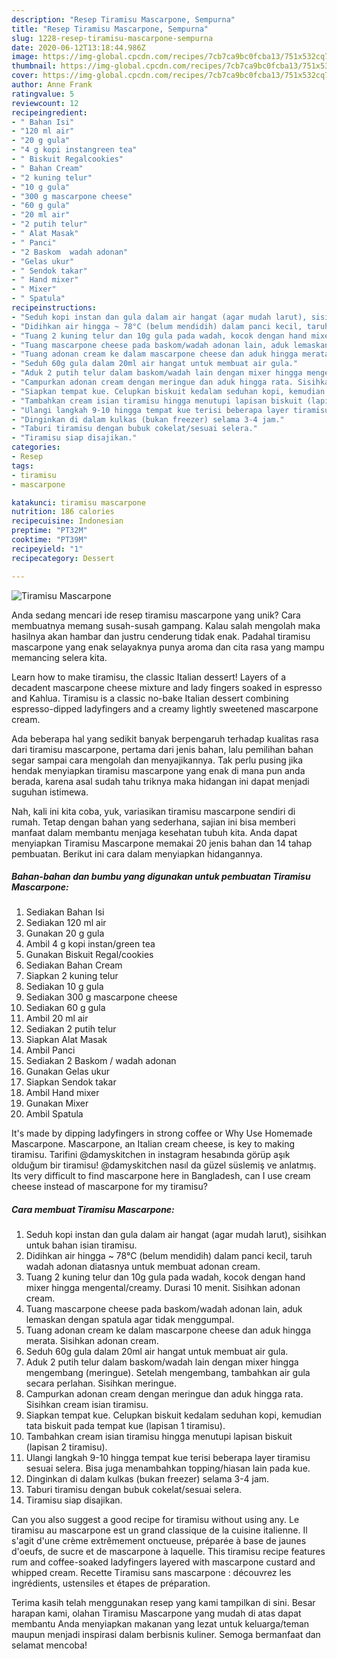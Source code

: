 ```yaml
---
description: "Resep Tiramisu Mascarpone, Sempurna"
title: "Resep Tiramisu Mascarpone, Sempurna"
slug: 1228-resep-tiramisu-mascarpone-sempurna
date: 2020-06-12T13:18:44.986Z
image: https://img-global.cpcdn.com/recipes/7cb7ca9bc0fcba13/751x532cq70/tiramisu-mascarpone-foto-resep-utama.jpg
thumbnail: https://img-global.cpcdn.com/recipes/7cb7ca9bc0fcba13/751x532cq70/tiramisu-mascarpone-foto-resep-utama.jpg
cover: https://img-global.cpcdn.com/recipes/7cb7ca9bc0fcba13/751x532cq70/tiramisu-mascarpone-foto-resep-utama.jpg
author: Anne Frank
ratingvalue: 5
reviewcount: 12
recipeingredient:
- " Bahan Isi"
- "120 ml air"
- "20 g gula"
- "4 g kopi instangreen tea"
- " Biskuit Regalcookies"
- " Bahan Cream"
- "2 kuning telur"
- "10 g gula"
- "300 g mascarpone cheese"
- "60 g gula"
- "20 ml air"
- "2 putih telur"
- " Alat Masak"
- " Panci"
- "2 Baskom  wadah adonan"
- "Gelas ukur"
- " Sendok takar"
- " Hand mixer"
- " Mixer"
- " Spatula"
recipeinstructions:
- "Seduh kopi instan dan gula dalam air hangat (agar mudah larut), sisihkan untuk bahan isian tiramisu."
- "Didihkan air hingga ~ 78°C (belum mendidih) dalam panci kecil, taruh wadah adonan diatasnya untuk membuat adonan cream."
- "Tuang 2 kuning telur dan 10g gula pada wadah, kocok dengan hand mixer hingga mengental/creamy. Durasi 10 menit. Sisihkan adonan cream."
- "Tuang mascarpone cheese pada baskom/wadah adonan lain, aduk lemaskan dengan spatula agar tidak menggumpal."
- "Tuang adonan cream ke dalam mascarpone cheese dan aduk hingga merata. Sisihkan adonan cream."
- "Seduh 60g gula dalam 20ml air hangat untuk membuat air gula."
- "Aduk 2 putih telur dalam baskom/wadah lain dengan mixer hingga mengembang (meringue). Setelah mengembang, tambahkan air gula secara perlahan. Sisihkan meringue."
- "Campurkan adonan cream dengan meringue dan aduk hingga rata. Sisihkan cream isian tiramisu."
- "Siapkan tempat kue. Celupkan biskuit kedalam seduhan kopi, kemudian tata biskuit pada tempat kue (lapisan 1 tiramisu)."
- "Tambahkan cream isian tiramisu hingga menutupi lapisan biskuit (lapisan 2 tiramisu)."
- "Ulangi langkah 9-10 hingga tempat kue terisi beberapa layer tiramisu sesuai selera. Bisa juga menambahkan topping/hiasan lain pada kue."
- "Dinginkan di dalam kulkas (bukan freezer) selama 3-4 jam."
- "Taburi tiramisu dengan bubuk cokelat/sesuai selera."
- "Tiramisu siap disajikan."
categories:
- Resep
tags:
- tiramisu
- mascarpone

katakunci: tiramisu mascarpone 
nutrition: 186 calories
recipecuisine: Indonesian
preptime: "PT32M"
cooktime: "PT39M"
recipeyield: "1"
recipecategory: Dessert

---
```



![Tiramisu Mascarpone](https://img-global.cpcdn.com/recipes/7cb7ca9bc0fcba13/751x532cq70/tiramisu-mascarpone-foto-resep-utama.jpg)

Anda sedang mencari ide resep tiramisu mascarpone yang unik? Cara membuatnya memang susah-susah gampang. Kalau salah mengolah maka hasilnya akan hambar dan justru cenderung tidak enak. Padahal tiramisu mascarpone yang enak selayaknya punya aroma dan cita rasa yang mampu memancing selera kita.

Learn how to make tiramisu, the classic Italian dessert! Layers of a decadent mascarpone cheese mixture and lady fingers soaked in espresso and Kahlua. Tiramisu is a classic no-bake Italian dessert combining espresso-dipped ladyfingers and a creamy lightly sweetened mascarpone cream.

Ada beberapa hal yang sedikit banyak berpengaruh terhadap kualitas rasa dari tiramisu mascarpone, pertama dari jenis bahan, lalu pemilihan bahan segar sampai cara mengolah dan menyajikannya. Tak perlu pusing jika hendak menyiapkan tiramisu mascarpone yang enak di mana pun anda berada, karena asal sudah tahu triknya maka hidangan ini dapat menjadi suguhan istimewa.


Nah, kali ini kita coba, yuk, variasikan tiramisu mascarpone sendiri di rumah. Tetap dengan bahan yang sederhana, sajian ini bisa memberi manfaat dalam membantu menjaga kesehatan tubuh kita. Anda dapat menyiapkan Tiramisu Mascarpone memakai 20 jenis bahan dan 14 tahap pembuatan. Berikut ini cara dalam menyiapkan hidangannya.

<!--inarticleads1-->

##### Bahan-bahan dan bumbu yang digunakan untuk pembuatan Tiramisu Mascarpone:

1. Sediakan  Bahan Isi
1. Sediakan 120 ml air
1. Gunakan 20 g gula
1. Ambil 4 g kopi instan/green tea
1. Gunakan  Biskuit Regal/cookies
1. Sediakan  Bahan Cream
1. Siapkan 2 kuning telur
1. Sediakan 10 g gula
1. Sediakan 300 g mascarpone cheese
1. Sediakan 60 g gula
1. Ambil 20 ml air
1. Sediakan 2 putih telur
1. Siapkan  Alat Masak
1. Ambil  Panci
1. Sediakan 2 Baskom / wadah adonan
1. Gunakan Gelas ukur
1. Siapkan  Sendok takar
1. Ambil  Hand mixer
1. Gunakan  Mixer
1. Ambil  Spatula


It&#39;s made by dipping ladyfingers in strong coffee or Why Use Homemade Mascarpone. Mascarpone, an Italian cream cheese, is key to making tiramisu. Tarifini @damyskitchen in instagram hesabında görüp aşık olduğum bir tiramisu! @damyskitchen nasıl da güzel süslemiş ve anlatmış. Its very difficult to find mascarpone here in Bangladesh, can I use cream cheese instead of mascarpone for my tiramisu? 

<!--inarticleads2-->

##### Cara membuat Tiramisu Mascarpone:

1. Seduh kopi instan dan gula dalam air hangat (agar mudah larut), sisihkan untuk bahan isian tiramisu.
1. Didihkan air hingga ~ 78°C (belum mendidih) dalam panci kecil, taruh wadah adonan diatasnya untuk membuat adonan cream.
1. Tuang 2 kuning telur dan 10g gula pada wadah, kocok dengan hand mixer hingga mengental/creamy. Durasi 10 menit. Sisihkan adonan cream.
1. Tuang mascarpone cheese pada baskom/wadah adonan lain, aduk lemaskan dengan spatula agar tidak menggumpal.
1. Tuang adonan cream ke dalam mascarpone cheese dan aduk hingga merata. Sisihkan adonan cream.
1. Seduh 60g gula dalam 20ml air hangat untuk membuat air gula.
1. Aduk 2 putih telur dalam baskom/wadah lain dengan mixer hingga mengembang (meringue). Setelah mengembang, tambahkan air gula secara perlahan. Sisihkan meringue.
1. Campurkan adonan cream dengan meringue dan aduk hingga rata. Sisihkan cream isian tiramisu.
1. Siapkan tempat kue. Celupkan biskuit kedalam seduhan kopi, kemudian tata biskuit pada tempat kue (lapisan 1 tiramisu).
1. Tambahkan cream isian tiramisu hingga menutupi lapisan biskuit (lapisan 2 tiramisu).
1. Ulangi langkah 9-10 hingga tempat kue terisi beberapa layer tiramisu sesuai selera. Bisa juga menambahkan topping/hiasan lain pada kue.
1. Dinginkan di dalam kulkas (bukan freezer) selama 3-4 jam.
1. Taburi tiramisu dengan bubuk cokelat/sesuai selera.
1. Tiramisu siap disajikan.


Can you also suggest a good recipe for tiramisu without using any. Le tiramisu au mascarpone est un grand classique de la cuisine italienne. Il s&#39;agit d&#39;une crème extrêmement onctueuse, préparée à base de jaunes d&#39;oeufs, de sucre et de mascarpone à laquelle. This tiramisu recipe features rum and coffee-soaked ladyfingers layered with mascarpone custard and whipped cream. Recette Tiramisu sans mascarpone : découvrez les ingrédients, ustensiles et étapes de préparation. 

Terima kasih telah menggunakan resep yang kami tampilkan di sini. Besar harapan kami, olahan Tiramisu Mascarpone yang mudah di atas dapat membantu Anda menyiapkan makanan yang lezat untuk keluarga/teman maupun menjadi inspirasi dalam berbisnis kuliner. Semoga bermanfaat dan selamat mencoba!

